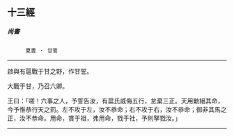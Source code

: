

## 十三經

##### 尚書
　　　`夏書 ‧ 甘誓`

* * *

啟與有扈戰于甘之野，作甘誓。

大戰于甘，乃召六卿。

王曰：「嗟！六事之人，予誓告汝，有扈氏威侮五行，怠棄三正。天用勦絕其命，今予惟恭行天之罰。左不攻于左，汝不恭命；右不攻于右，汝不恭命；御非其馬之正，汝不恭命。用命，賞于祖，弗用命，戮于社，予則孥戮汝。」

* * *

